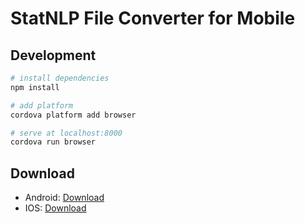 # StatNLP File Converter for Mobile

## Development

``` bash
# install dependencies
npm install

# add platform
cordova platform add browser

# serve at localhost:8000
cordova run browser
```

## Download

- Android: [Download](https://raw.githubusercontent.com/sutd-statnlp/project-statnlp-mobile-file-converter/master/download/FileConverter.apk.zip)
- IOS: [Download](https://raw.githubusercontent.com/sutd-statnlp/project-statnlp-mobile-file-converter/master/download/FileConverter.app.zip)